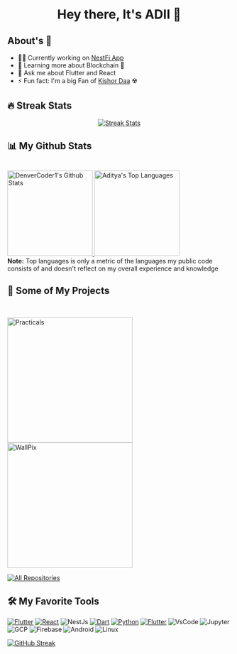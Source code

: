<div align="center">
<h1> Hey there, It's ADII 👋</h1> 
</div>

## About's 🤪

- 👨‍💻 Currently working on [NestFi App](https://github.com/nestficlub)
- 🌱 Learning more about Blockchain 💸
- 💬 Ask me about Flutter and React
- ⚡ Fun fact: I'm a big Fan of [Kishor Daa](https://en.wikipedia.org/wiki/Kishore_Kumar) ☢️

## 🔥 Streak Stats

<p align="center">
    <a href="https://github.com/DenverCoder1/github-readme-streak-stats">
        <img alt="Streak Stats" src="https://github-readme-streak-stats.herokuapp.com/?user=AdityaMotale&fire=tomato&sideLabels=F00&theme=radical&date_format=dF[, Y]&fire=tomato&background=1F222E&hide_border=true&dates=B17CE2&currStreakLabel=F8D866&sideLabels=F8D866&currStreakNum=F85D7F&ring=tomato"/>
     </a>
</p>

## 📊 My Github Stats

<br/>
  <a href="https://github.com/anuraghazra/github-readme-stats">
    <img alt="DenverCoder1's Github Stats" src="https://denvercoder1-github-readme-stats.vercel.app/api/?username=AdityaMotale&show_icons=true&count_private=true&theme=shades-of-purple&hide_border=true&bg_color=1F222E&title_color=F85D7F&icon_color=F8D866" height="192px"/>
  </a>
  <a href="https://github.com/anuraghazra/github-readme-stats">
    <img alt="Aditya's Top Languages" src="https://github-readme-stats.vercel.app/api/top-langs/?username=AdityaMotale&langs_count=8&layout=compact&theme=shades-of-purple&hide_border=true&bg_color=1F222E&title_color=F85D7F&icon_color=F8D866&hide=Jupyter%20Notebook" height="192px"/>
  </a>
<br/>
<b>Note:</b> Top languages is only a metric of the languages my public code consists of and doesn't reflect on my overall experience and knowledge

## 📘 Some of My Projects

<br/>

  <a href="https://github.com/AdityaMotale/CSE-Sem-IV-practicals"><img width="282" src="https://denvercoder1-github-readme-stats.vercel.app/api/pin/?username=AdityaMotale&repo=CSE-Sem-IV-practicals&theme=react&bg_color=1F222E&title_color=F85D7F&icon_color=F8D866&hide_border=true&show_icons=true" alt="Practicals"></a>
  <a href="https://github.com/AdityaMotale/wallpix"><img width="282" src="https://denvercoder1-github-readme-stats.vercel.app/api/pin/?username=AdityaMotale&repo=WallPix&theme=react&bg_color=1F222E&title_color=F85D7F&icon_color=F8D866&hide_border=true&show_icons=true" alt="WallPix"></a>
<br/>

<p align="left">
  <a href="https://github.com/AdityaMotale?tab=repositories&sort=lastupdated"><img alt="All Repositories" title="All Repositories" src="https://custom-icon-badges.herokuapp.com/badge/-All%20Repos-2962FF?style=for-the-badge&logoColor=white&logo=repo"/></a>
</p>

## 🛠️ My Favorite Tools

<a href="https://github.com/search?q=user%3AAdityaMotale+language%3Adart"><img alt="Flutter" src="https://img.shields.io/badge/Flutter-121011.svg?logo=flutter&logoColor=blue&background=white&?style=plastic&color=f9f9f9&?labelColor=fff"></a>
<a href="https://github.com/search?q=user%3AAdityaMotale+language%3AreactJs"><img alt="React" src="https://img.shields.io/badge/React-121011.svg?logo=React&logoColor=blue&background=white&?style=plastic&color=f9f9f9&?labelColor=fff"></a>
<img alt="NestJs" src="https://img.shields.io/badge/NestJs-121011.svg?logo=NestJs&logoColor=blue&background=white&?style=plastic&color=f9f9f9&?labelColor=fff">
<a href="https://github.com/search?q=user%3AAdityaMotale+language%3Adart"><img alt="Dart" src="https://img.shields.io/badge/Dart-121011.svg?logo=dart&logoColor=blue&background=white&?style=plastic&color=f9f9f9&?labelColor=fff"></a>
<a href="https://github.com/search?q=user%3AAdityaMotale+language%3Apython"><img alt="Python" src="https://img.shields.io/badge/Python-121011.svg?logo=Python&logoColor=blue&background=white&?style=plastic&color=f9f9f9&?labelColor=fff"></a>
<a href="https://github.com/search?q=user%3AAdityaMotale+language%3Atypescript"><img alt="Flutter" src="https://img.shields.io/badge/TypeScript-121011.svg?logo=typescript&logoColor=blue&background=white&?style=plastic&color=f9f9f9&?labelColor=fff"></a>
<img alt="VsCode" src="https://img.shields.io/badge/Visual Studio Code-121011.svg?logo=VisualStudioCode&logoColor=blue&background=white&?style=plastic&color=f9f9f9&?labelColor=fff">
<img alt="Jupyter" src="https://img.shields.io/badge/Jupyter-121011.svg?logo=Jupyter&logoColor=blue&background=white&?style=plastic&color=f9f9f9&?labelColor=fff">
<img alt="GCP" src="https://img.shields.io/badge/GCP-121011.svg?logo=googlecloud&logoColor=blue&background=white&?style=plastic&color=f9f9f9&?labelColor=fff">
<img alt="Firebase" src="https://img.shields.io/badge/Firebase-121011.svg?logo=Firebase&logoColor=blue&background=white&?style=plastic&color=f9f9f9&?labelColor=fff">
<img alt="Android" src="https://img.shields.io/badge/Android-121011.svg?logo=Android&logoColor=blue&background=white&?style=plastic&color=f9f9f9&?labelColor=fff">
<img alt="Linux" src="https://img.shields.io/badge/Linux-121011.svg?logo=Linux&logoColor=blue&background=white&?style=plastic&color=f9f9f9&?labelColor=fff">

[![GitHub Streak](https://github-readme-streak-stats.herokuapp.com?user=AdityaMotale&theme=shades-of-purple&hide_border=true)](https://git.io/streak-stats)